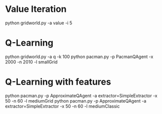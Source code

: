 # Value Iteration

python gridworld.py -a value -i 5

# Q-Learning

python gridworld.py -a q -k 100
python pacman.py -p PacmanQAgent -x 2000 -n 2010 -l smallGrid

# Q-Learning with features

python pacman.py -p ApproximateQAgent -a extractor=SimpleExtractor -x 50 -n 60
-l mediumGrid
python pacman.py -p ApproximateQAgent -a extractor=SimpleExtractor -x 50 -n 60
-l mediumClassic